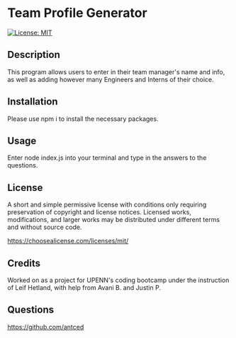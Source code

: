 
# Team Profile Generator

[![License: MIT](https://img.shields.io/badge/License-MIT-yellow.svg)](https://opensource.org/licenses/MIT)

## Description

This program allows users to enter in their team manager's name and info, as well as adding however many Engineers and Interns of their choice.

## Installation

Please use npm i to install the necessary packages.
  
## Usage
  
Enter node index.js into your terminal and type in the answers to the questions.

## License

A short and simple permissive license with conditions only requiring preservation of copyright and license notices. Licensed works, modifications, and larger works may be distributed under different terms and without source code.

https://choosealicense.com/licenses/mit/

## Credits

Worked on as a project for UPENN's coding bootcamp under the instruction of Leif Hetland, with help from Avani B. and Justin P.

## Questions

https://github.com/antced
